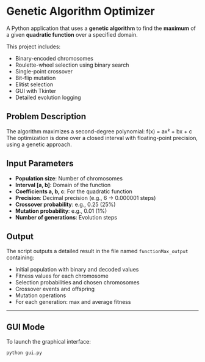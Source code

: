 # Genetic Algorithm Optimizer

A Python application that uses a **genetic algorithm** to find the **maximum** of a given **quadratic function** over a specified domain.

This project includes:
- Binary-encoded chromosomes
- Roulette-wheel selection using binary search
- Single-point crossover
- Bit-flip mutation
- Elitist selection
- GUI with Tkinter
- Detailed evolution logging

##  Problem Description

The algorithm maximizes a second-degree polynomial:
f(x) = ax² + bx + c
The optimization is done over a closed interval with floating-point precision, using a genetic approach.

## Input Parameters

- **Population size**: Number of chromosomes
- **Interval [a, b]**: Domain of the function
- **Coefficients a, b, c**: For the quadratic function
- **Precision**: Decimal precision (e.g., 6 → 0.000001 steps)
- **Crossover probability**: e.g., 0.25 (25%)
- **Mutation probability**: e.g., 0.01 (1%)
- **Number of generations**: Evolution steps

## Output

The script outputs a detailed result in the file named `functionMax_output` containing:

- Initial population with binary and decoded values
- Fitness values for each chromosome
- Selection probabilities and chosen chromosomes
- Crossover events and offspring
- Mutation operations
- For each generation: max and average fitness

---

##  GUI Mode

To launch the graphical interface:
```bash
python gui.py


